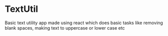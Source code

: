 # TextUtil
 Basic text utility app made using react which does basic tasks like removing blank spaces, making text to uppercase or lower case etc
